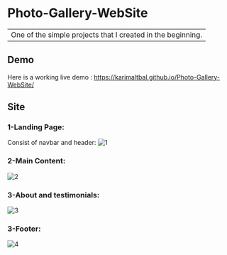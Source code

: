 # Photo-Gallery-WebSite


<table>
<tr>
<td>
  One of the simple projects that I created in the beginning.
</td>
</tr>
</table>


## Demo
Here is a working live demo :  https://karimaltbal.github.io/Photo-Gallery-WebSite/

## Site

### 1-Landing Page:

Consist of navbar and header:
![1](https://user-images.githubusercontent.com/67224257/175885649-2879b0b4-63e6-451c-8de0-a6c967a15015.png)



### 2-Main Content:

![2](https://user-images.githubusercontent.com/67224257/175885706-e0e111d2-66d5-4d1c-8382-8b203ec941bf.png)


### 3-About and testimonials:

![3](https://user-images.githubusercontent.com/67224257/175885856-20910f81-ee99-4bad-866e-3dfbf60174c0.png)


### 3-Footer:

![4](https://user-images.githubusercontent.com/67224257/175885932-f69875f4-7368-404a-a159-a4d896b8875d.png)

